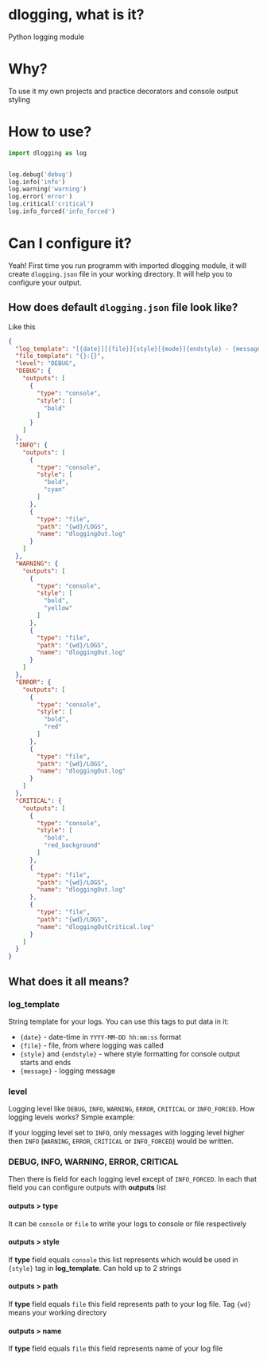 # dlogging, what is it?
Python logging module

# Why?
To use it my own projects and practice decorators and console output styling

# How to use?

```python
import dlogging as log


log.debug('debug')
log.info('info')
log.warning('warning')
log.error('error')
log.critical('critical')
log.info_forced('info_forced')
``` 

# Can I configure it?
Yeah! First time you run programm with imported dlogging module, it will create `dlogging.json` file in your working directory. It will help you to configure your output.

## How does default `dlogging.json` file look like?
Like this
```json
{
  "log_template": "[{date}][{file}]{style}[{mode}]{endstyle} - {message}",
  "file_template": "{}:{}",
  "level": "DEBUG",
  "DEBUG": {
    "outputs": [
      {
        "type": "console",
        "style": [
          "bold"
        ]
      }
    ]
  },
  "INFO": {
    "outputs": [
      {
        "type": "console",
        "style": [
          "bold",
          "cyan"
        ]
      },
      {
        "type": "file",
        "path": "{wd}/LOGS",
        "name": "dloggingOut.log"
      }
    ]
  },
  "WARNING": {
    "outputs": [
      {
        "type": "console",
        "style": [
          "bold",
          "yellow"
        ]
      },
      {
        "type": "file",
        "path": "{wd}/LOGS",
        "name": "dloggingOut.log"
      }
    ]
  },
  "ERROR": {
    "outputs": [
      {
        "type": "console",
        "style": [
          "bold",
          "red"
        ]
      },
      {
        "type": "file",
        "path": "{wd}/LOGS",
        "name": "dloggingOut.log"
      }
    ]
  },
  "CRITICAL": {
    "outputs": [
      {
        "type": "console",
        "style": [
          "bold",
          "red_background"
        ]
      },
      {
        "type": "file",
        "path": "{wd}/LOGS",
        "name": "dloggingOut.log"
      },
      {
        "type": "file",
        "path": "{wd}/LOGS",
        "name": "dloggingOutCritical.log"
      }
    ]
  }
}
```

## What does it all means?
### log_template
String template for your logs. You can use this tags to put data in it:
- `{date}` - date-time in `YYYY-MM-DD hh:mm:ss` format
- `{file}` - file, from where logging was called
- `{style}` and `{endstyle}` - where style formatting for console output starts and ends
- `{message}` - logging message

### level
Logging level like `DEBUG`, `INFO`, `WARNING`, `ERROR`, `CRITICAL` or `INFO_FORCED`. How logging levels works? Simple example:

If your logging level set to `INFO`, only messages with logging level higher then `INFO` (`WARNING`, `ERROR`, `CRITICAL` or `INFO_FORCED`) would be written.

### DEBUG, INFO, WARNING, ERROR, CRITICAL
Then there is field for each logging level except of `INFO_FORCED`. In each that field you can configure outputs with **outputs** list

#### outputs > type
It can be `console` or `file` to write your logs to console or file respectively

#### outputs > style
If **type** field equals `console` this list represents which would be used in `{style}` tag in **log_template**. Can hold up to 2 strings

#### outputs > path
If **type** field equals `file` this field represents path to your log file. Tag `{wd}` means your working directory

#### outputs > name
If **type** field equals `file` this field represents name of your log file